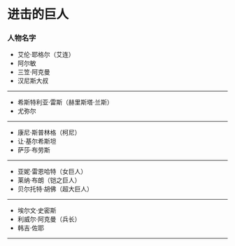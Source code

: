 # 进击的巨人

### 人物名字

* 艾伦·耶格尔（艾连）
* 阿尔敏
* 三笠·阿克曼
* 汉尼斯大叔

----

* 希斯特利亚·雷斯（赫里斯塔·兰斯）
* 尤弥尔

----

* 康尼·斯普林格（柯尼）
* 让·基尔希斯坦
* 萨莎·布劳斯

----

* 亚妮·雷恩哈特（女巨人）
* 莱纳·布朗（铠之巨人）
* 贝尔托特·胡佛（超大巨人）

----

* 埃尔文·史密斯
* 利威尔·阿克曼（兵长）
* 韩吉·佐耶

----
